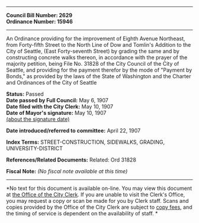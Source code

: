 * * * * *  
  
**Council Bill Number: [](#h0)[](#h2)2629**   
**Ordinance Number: 15946**  
  
* * * * *  
  
An Ordinance providing for the improvement of Eighth Avenue Northeast, from Forty-fifth Street to the North Line of Dow and Tomlin's Addition to the City of Seattle, (East Forty-seventh Street) by grading the same and by constructing concrete walks thereon, in accordance with the prayer of the majority petition, being File No. 31828 of the City Council of the City of Seattle, and providing for the payment therefor by the mode of "Payment by Bonds," as provided by the laws of the State of Washington and the Charter and Ordinances of the City of Seattle  
  
**Status:** Passed   
**Date passed by Full Council:** May 6, 1907   
**Date filed with the City Clerk:** May 10, 1907   
**Date of Mayor's signature:** May 10, 1907   
[(about the signature date)](/~public/approvaldate.htm)   
  
  
**Date introduced/referred to committee:** April 22, 1907   
  
**Index Terms:** STREET-CONSTRUCTION, SIDEWALKS, GRADING, UNIVERSITY-DISTRICT  
  
**References/Related Documents:** Related: Ord 31828  
  
**Fiscal Note:** *(No fiscal note available at this time)*  
  
* * * * *  
  
*No text for this document is available on-line. You may view this document at [the Office of the City Clerk](http://www.seattle.gov/leg/clerk/contactUs.htm). If you are unable to visit the Clerk's Office, you may request a copy or scan be made for you by Clerk staff. Scans and copies provided by the Office of the City Clerk are subject to [copy fees](http://clerk.seattle.gov/~public/clerkfees.htm), and the timing of service is dependent on the availability of staff. *  
  
  
